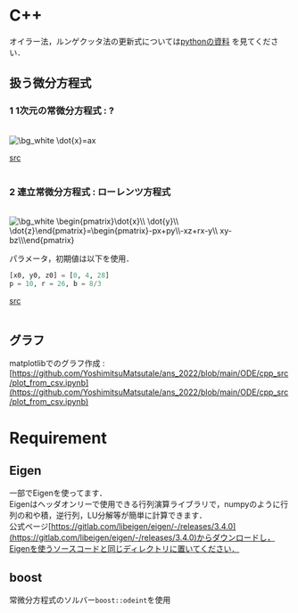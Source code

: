# C++


オイラー法，ルンゲクッタ法の更新式については[pythonの資料](https://github.com/YoshimitsuMatsutaIe/ans_2022/blob/main/ODE/python_src/simple.ipynb) を見てください．  

## 扱う微分方程式
### 1 1次元の常微分方程式 : ?
<br>
<img src="https://latex.codecogs.com/png.image?\dpi{120}&space;\bg_white&space;\dot{x}=ax" title="\bg_white \dot{x}=ax" />  
<br>

[src](https://github.com/YoshimitsuMatsutaIe/ans_2022/blob/main/ODE/cpp_src/exp.c)  
<br>

### 2 連立常微分方程式 : ローレンツ方程式
<br>
<img src="https://latex.codecogs.com/png.image?\dpi{120}&space;\bg_white&space;\begin{pmatrix}\dot{x}\\&space;\dot{y}\\&space;\dot{z}\end{pmatrix}=\begin{pmatrix}-px&plus;py\\-xz&plus;rx-y\\&space;xy-bz\\\end{pmatrix}" title="\bg_white \begin{pmatrix}\dot{x}\\ \dot{y}\\ \dot{z}\end{pmatrix}=\begin{pmatrix}-px+py\\-xz+rx-y\\ xy-bz\\\end{pmatrix}" />  
<br>

パラメータ，初期値は以下を使用．  
```python
[x0, y0, z0] = [0, 4, 28]  
p = 10, r = 26, b = 8/3  
```

[src](https://github.com/YoshimitsuMatsutaIe/ans_2022/blob/main/ODE/cpp_src/lorenz.c)  
<br>

## グラフ
matplotlibでのグラフ作成 : [https://github.com/YoshimitsuMatsutaIe/ans_2022/blob/main/ODE/cpp_src/plot_from_csv.ipynb](https://github.com/YoshimitsuMatsutaIe/ans_2022/blob/main/ODE/cpp_src/plot_from_csv.ipynb)  


# Requirement
## Eigen  
一部でEigenを使ってます．  
Eigenはヘッダオンリーで使用できる行列演算ライブラリで，numpyのように行列の和や積，逆行列，LU分解等が簡単に計算できます．  
公式ページ[https://gitlab.com/libeigen/eigen/-/releases/3.4.0](https://gitlab.com/libeigen/eigen/-/releases/3.4.0)からダウンロードし，Eigenを使うソースコードと同じディレクトリに置いてください．  

## boost  
常微分方程式のソルバー`boost::odeint`を使用  
